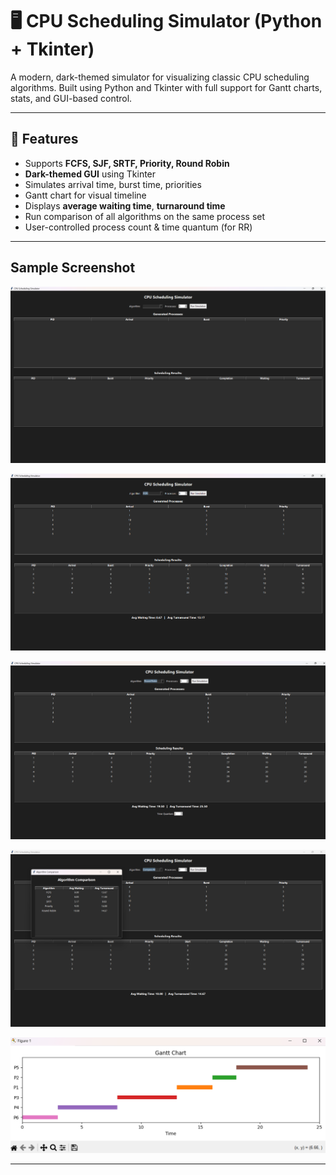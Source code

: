 # 🖥️ CPU Scheduling Simulator (Python + Tkinter)

A modern, dark-themed simulator for visualizing classic CPU scheduling algorithms. Built using Python and Tkinter with full support for Gantt charts, stats, and GUI-based control.

---

## 🚀 Features

-  Supports **FCFS, SJF, SRTF, Priority, Round Robin**
-  **Dark-themed GUI** using Tkinter
-  Simulates arrival time, burst time, priorities
-  Gantt chart for visual timeline
-  Displays **average waiting time**, **turnaround time**
-  Run comparison of all algorithms on the same process set
-  User-controlled process count & time quantum (for RR)

---

##  Sample Screenshot

![demo](Screenshots/Landing_Page.png)

![demo](Screenshots/Running_FCFS.png)

![demo](Screenshots/RobinRoundScheduling_WithVariableQuantumTime.png)

![demo](Screenshots/CompareAll_Feature.png)

![demo](Screenshots/PriorityScheduling_GanttGraph.png)



---
